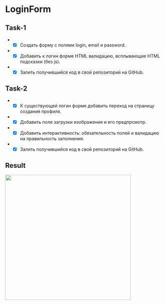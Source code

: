 # LoginForm

## Task-1

* * [x] Создать форму с полями login, email и password.

* * [x] Добавить к логин форме HTML валидацию, всплывающие HTML подсказки (без js).

* * [x] Залить получившийся код в свой репозиторий на GitHub.

## Task-2

* * [x] К существующей логин форме добавить переход на страницу создания профиля.

* * [x] Добавить поле загрузки изображения и его предпрсмотр.

* * [x] Добавить интерактивность: обязательность полей и валидацию на правильность заполнения.

* * [x] Залить получившийся код в свой репозиторий на GitHub.

## Result

<img src="https://imgur.com/8onqoZu" width="400">